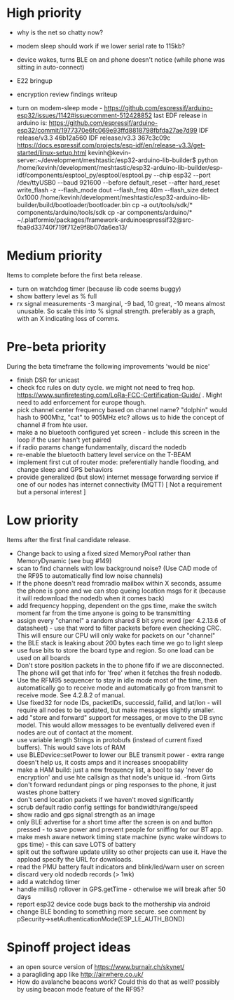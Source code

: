 # High priority

- why is the net so chatty now?
- modem sleep should work if we lower serial rate to 115kb?
- device wakes, turns BLE on and phone doesn't notice (while phone was sitting in auto-connect)
- E22 bringup
- encryption review findings writeup

- turn on modem-sleep mode - https://github.com/espressif/arduino-esp32/issues/1142#issuecomment-512428852
last EDF release in arduino is: https://github.com/espressif/arduino-esp32/commit/1977370e6fc069e93ffd8818798fbfda27ae7d99
IDF release/v3.3 46b12a560
IDF release/v3.3 367c3c09c
https://docs.espressif.com/projects/esp-idf/en/release-v3.3/get-started/linux-setup.html
kevinh@kevin-server:~/development/meshtastic/esp32-arduino-lib-builder$ python /home/kevinh/development/meshtastic/esp32-arduino-lib-builder/esp-idf/components/esptool_py/esptool/esptool.py --chip esp32 --port /dev/ttyUSB0 --baud 921600 --before default_reset --after hard_reset write_flash -z --flash_mode dout --flash_freq 40m --flash_size detect 0x1000 /home/kevinh/development/meshtastic/esp32-arduino-lib-builder/build/bootloader/bootloader.bin
cp -a out/tools/sdk/* components/arduino/tools/sdk
cp -ar components/arduino/* ~/.platformio/packages/framework-arduinoespressif32@src-fba9d33740f719f712e9f8b07da6ea13/

# Medium priority

Items to complete before the first beta release.

- turn on watchdog timer (because lib code seems buggy)
- show battery level as % full
- rx signal measurements -3 marginal, -9 bad, 10 great, -10 means almost unusable. So scale this into % signal strength. preferably as a graph, with an X indicating loss of comms.

# Pre-beta priority

During the beta timeframe the following improvements 'would be nice'

- finish DSR for unicast
- check fcc rules on duty cycle. we might not need to freq hop. https://www.sunfiretesting.com/LoRa-FCC-Certification-Guide/ . Might need to add enforcement for europe though.
- pick channel center frequency based on channel name? "dolphin" would hash to 900Mhz, "cat" to 905MHz etc? allows us to hide the concept of channel # from hte user.
- make a no bluetooth configured yet screen - include this screen in the loop if the user hasn't yet paired
- if radio params change fundamentally, discard the nodedb
- re-enable the bluetooth battery level service on the T-BEAM
- implement first cut of router mode: preferentially handle flooding, and change sleep and GPS behaviors
- provide generalized (but slow) internet message forwarding service if one of our nodes has internet connectivity (MQTT) [ Not a requirement but a personal interest ]

# Low priority

Items after the first final candidate release.

- Change back to using a fixed sized MemoryPool rather than MemoryDynamic (see bug #149)
- scan to find channels with low background noise? (Use CAD mode of the RF95 to automatically find low noise channels)
- If the phone doesn't read fromradio mailbox within X seconds, assume the phone is gone and we can stop queing location msgs
  for it (because it will redownload the nodedb when it comes back)
- add frequency hopping, dependent on the gps time, make the switch moment far from the time anyone is going to be transmitting
- assign every "channel" a random shared 8 bit sync word (per 4.2.13.6 of datasheet) - use that word to filter packets before even checking CRC. This will ensure our CPU will only wake for packets on our "channel"
- the BLE stack is leaking about 200 bytes each time we go to light sleep
- use fuse bits to store the board type and region. So one load can be used on all boards
- Don't store position packets in the to phone fifo if we are disconnected. The phone will get that info for 'free' when it
  fetches the fresh nodedb.
- Use the RFM95 sequencer to stay in idle mode most of the time, then automatically go to receive mode and automatically go from transmit to receive mode. See 4.2.8.2 of manual.
- Use fixed32 for node IDs, packetIDs, successid, failid, and lat/lon - will require all nodes to be updated, but make messages slightly smaller.
- add "store and forward" support for messages, or move to the DB sync model. This would allow messages to be eventually delivered even if nodes are out of contact at the moment.
- use variable length Strings in protobufs (instead of current fixed buffers). This would save lots of RAM
- use BLEDevice::setPower to lower our BLE transmit power - extra range doesn't help us, it costs amps and it increases snoopability
- make a HAM build: just a new frequency list, a bool to say 'never do encryption' and use hte callsign as that node's unique id. -from Girts
- don't forward redundant pings or ping responses to the phone, it just wastes phone battery
- don't send location packets if we haven't moved significantly
- scrub default radio config settings for bandwidth/range/speed
- show radio and gps signal strength as an image
- only BLE advertise for a short time after the screen is on and button pressed - to save power and prevent people for sniffing for our BT app.
- make mesh aware network timing state machine (sync wake windows to gps time) - this can save LOTS of battery
- split out the software update utility so other projects can use it. Have the appload specify the URL for downloads.
- read the PMU battery fault indicators and blink/led/warn user on screen
- discard very old nodedb records (> 1wk)
- add a watchdog timer
- handle millis() rollover in GPS.getTime - otherwise we will break after 50 days
- report esp32 device code bugs back to the mothership via android
- change BLE bonding to something more secure. see comment by pSecurity->setAuthenticationMode(ESP_LE_AUTH_BOND)

# Spinoff project ideas

- an open source version of https://www.burnair.ch/skynet/
- a paragliding app like http://airwhere.co.uk/
- How do avalanche beacons work? Could this do that as well? possibly by using beacon mode feature of the RF95?
